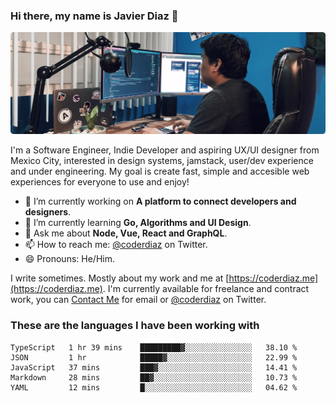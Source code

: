### Hi there, my name is Javier Diaz 👋
![My Setup](./cover.png)

I'm a Software Engineer, Indie Developer and aspiring UX/UI designer from Mexico City, interested in design systems, jamstack, user/dev experience and under engineering. My goal is create fast, simple and accesible web experiences for everyone to use and enjoy!

<!--
**coderdiaz/coderdiaz** is a ✨ _special_ ✨ repository because its `README.md` (this file) appears on your GitHub profile.

Here are some ideas to get you started:

- 🔭 I’m currently working on ...
- 🌱 I’m currently learning ...
- 👯 I’m looking to collaborate on ...
- 🤔 I’m looking for help with ...
- 💬 Ask me about ...
- 📫 How to reach me: ...
- 😄 Pronouns: ...
- ⚡ Fun fact: ...
-->

- 🔭 I’m currently working on **A platform to connect developers and designers**.
- 🌱 I’m currently learning **Go, Algorithms and UI Design**.
- 💬 Ask me about **Node, Vue, React and GraphQL**.
- 📫 How to reach me: [@coderdiaz](https://twitter.com/coderdiaz) on Twitter.
- 😄 Pronouns: He/Him.

I write sometimes. Mostly about my work and me at [https://coderdiaz.me](https://coderdiaz.me). I'm currently available for freelance and contract work, you can [Contact Me](mailto:hey@coderdiaz.me) for email or [@coderdiaz](https://twitter.com/coderdiaz) on Twitter.

### These are the languages I have been working with
<!--START_SECTION:waka-->
```text
TypeScript   1 hr 39 mins    █████████▓░░░░░░░░░░░░░░░   38.10 % 
JSON         1 hr            █████▓░░░░░░░░░░░░░░░░░░░   22.99 % 
JavaScript   37 mins         ███▓░░░░░░░░░░░░░░░░░░░░░   14.41 % 
Markdown     28 mins         ██▓░░░░░░░░░░░░░░░░░░░░░░   10.73 % 
YAML         12 mins         █░░░░░░░░░░░░░░░░░░░░░░░░   04.62 % 
```
<!--END_SECTION:waka-->
